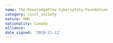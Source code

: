 ```yaml
---
name: The KnowledgeFlow Cybersafety Foundation 
category: civil_society
nature: ONG
nationality: Canada
alliance: 
date_signed: '2018-11-12'
---
```

    